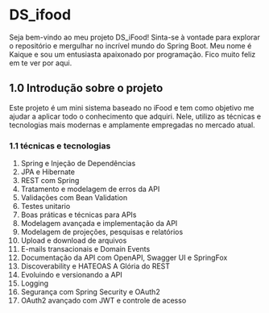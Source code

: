# DS_ifood

Seja bem-vindo ao meu projeto DS_iFood! Sinta-se à vontade para explorar o repositório e mergulhar no incrível mundo do Spring Boot. Meu nome é Kaique e sou um entusiasta apaixonado por programação. Fico muito feliz em te ver por aqui.

## 1.0 Introdução sobre o projeto

Este projeto é um mini sistema baseado no iFood e tem como objetivo me ajudar  a aplicar todo o conhecimento que adquiri. Nele, utilizo as técnicas e tecnologias mais modernas e amplamente empregadas no mercado atual.

### 1.1 técnicas e tecnologias

1. Spring e Injeção de Dependências
2. JPA e Hibernate
3. REST com Spring
4. Tratamento e modelagem de erros da API
5. Validações com Bean Validation
6. Testes unitario
7. Boas práticas e técnicas para APIs
8. Modelagem avançada e implementação da API
9. Modelagem de projeções, pesquisas e relatórios
10. Upload e download de arquivos
11. E-mails transacionais e Domain Events
12. Documentação da API com OpenAPI, Swagger UI e SpringFox
13. Discoverability e HATEOAS A Glória do REST
14. Evoluindo e versionando a API
15. Logging
16. Segurança com Spring Security e OAuth2
17. OAuth2 avançado com JWT e controle de acesso
